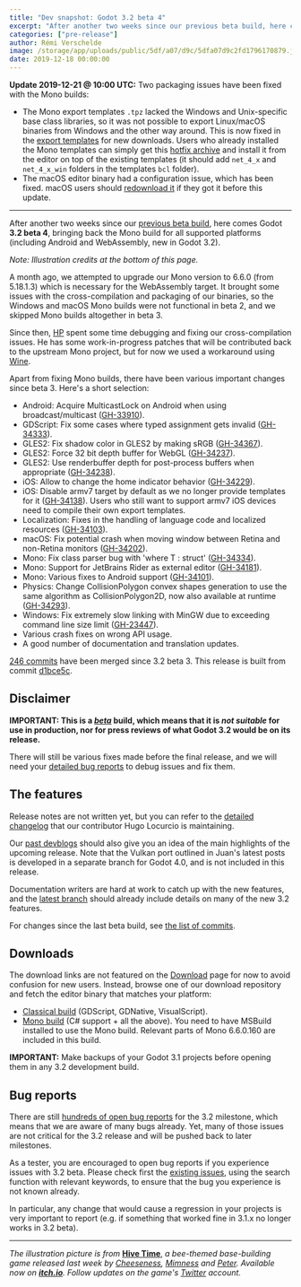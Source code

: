 ```yaml
---
title: "Dev snapshot: Godot 3.2 beta 4"
excerpt: "After another two weeks since our previous beta build, here comes Godot 3.2 beta 4, bringing back the Mono build for all supported platforms (including Android and WebAssembly, new in Godot 3.2)."
categories: ["pre-release"]
author: Rémi Verschelde
image: /storage/app/uploads/public/5df/a07/d9c/5dfa07d9c2fd1796170879.jpg
date: 2019-12-18 00:00:00
---
```


**Update 2019-12-21 @ 10:00 UTC:** Two packaging issues have been fixed with the Mono builds:
- The Mono export templates `.tpz` lacked the Windows and Unix-specific base class libraries, so it was not possible to export Linux/macOS binaries from Windows and the other way around. This is now fixed in the [export templates](https://github.com/godotengine/godot-builds/releases/3.2-beta4/mono/Godot_v3.2-beta4_mono_export_templates.tpz) for new downloads. Users who already installed the Mono templates can simply get this [hotfix archive](https://downloads.tuxfamily.org/godotengine/3.2-beta4/mono-Godot_v3.2-beta4_mono_desktop_bcl_hotfix.tpz) and install it from the editor on top of the existing templates (it should add `net_4_x` and `net_4_x_win` folders in the templates `bcl` folder).
- The macOS editor binary had a configuration issue, which has been fixed. macOS users should [redownload it](https://github.com/godotengine/godot-builds/releases/3.2-beta4/mono-Godot_v3.2-beta4_mono_osx.64.zip) if they got it before this update.

---

After another two weeks since our [previous beta build](/article/dev-snapshot-godot-3-2-beta-3), here comes Godot **3.2 beta 4**, bringing back the Mono build for all supported platforms (including Android and WebAssembly, new in Godot 3.2).

*Note: Illustration credits at the bottom of this page.*

A month ago, we attempted to upgrade our Mono version to 6.6.0 (from 5.18.1.3) which is necessary for the WebAssembly target. It brought some issues with the cross-compilation and packaging of our binaries, so the Windows and macOS Mono builds were not functional in beta 2, and we skipped Mono builds altogether in beta 3.

Since then, [HP](https://github.com/hpvb) spent some time debugging and fixing our cross-compilation issues. He has some work-in-progress patches that will be contributed back to the upstream Mono project, but for now we used a workaround using [Wine](http://www.winehq.org/).

Apart from fixing Mono builds, there have been various important changes since beta 3. Here's a short selection:

- Android: Acquire MulticastLock on Android when using broadcast/multicast ([GH-33910](https://github.com/godotengine/godot/pull/33910)).
- GDScript: Fix some cases where typed assignment gets invalid ([GH-34333](https://github.com/godotengine/godot/pull/34333)).
- GLES2: Fix shadow color in GLES2 by making sRGB ([GH-34367](https://github.com/godotengine/godot/pull/34367)).
- GLES2: Force 32 bit depth buffer for WebGL ([GH-34237](https://github.com/godotengine/godot/pull/34237)).
- GLES2: Use renderbuffer depth for post-process buffers when appropriate ([GH-34238](https://github.com/godotengine/godot/pull/34238)).
- iOS: Allow to change the home indicator behavior ([GH-34229](https://github.com/godotengine/godot/pull/34229)).
- iOS: Disable armv7 target by default as we no longer provide templates for it ([GH-34138](https://github.com/godotengine/godot/pull/34138)). Users who still want to support armv7 iOS devices need to compile their own export templates.
- Localization: Fixes in the handling of language code and localized resources ([GH-34103](https://github.com/godotengine/godot/pull/34103)).
- macOS: Fix potential crash when moving window between Retina and non-Retina monitors ([GH-34202](https://github.com/godotengine/godot/pull/34202)).
- Mono: Fix class parser bug with 'where T : struct' ([GH-34334](https://github.com/godotengine/godot/pull/34334)).
- Mono: Support for JetBrains Rider as external editor ([GH-34181](https://github.com/godotengine/godot/pull/34181)).
- Mono: Various fixes to Android support ([GH-34101](https://github.com/godotengine/godot/pull/34101)).
- Physics: Change CollisionPolygon convex shapes generation to use the same algorithm as CollisionPolygon2D, now also available at runtime ([GH-34293](https://github.com/godotengine/godot/pull/34293)).
- Windows: Fix extremely slow linking with MinGW due to exceeding command line size limit ([GH-23447](https://github.com/godotengine/godot/pull/34227)).
- Various crash fixes on wrong API usage.
- A good number of documentation and translation updates.

[246 commits](https://github.com/godotengine/godot/compare/73fb08289af1260669a3ce118b9866a11c06a0eb...d1bce5c679bd77b50ddae2c3841e5157c6a0b917) have been merged since 3.2 beta 3. This release is built from commit [d1bce5c](https://github.com/godotengine/godot/commit/d1bce5c679bd77b50ddae2c3841e5157c6a0b917).

## Disclaimer

**IMPORTANT: This is a *[beta](https://en.wikipedia.org/wiki/Software_release_life_cycle#Beta)* build, which means that it is *not suitable* for use in production, nor for press reviews of what Godot 3.2 would be on its release.**

There will still be various fixes made before the final release, and we will need your [detailed bug reports](https://github.com/godotengine/godot/issues) to debug issues and fix them.

## The features

Release notes are not written yet, but you can refer to the [detailed changelog](https://gist.github.com/Calinou/49aefe52ce8f67ffa3f743932123d14f) that our contributor Hugo Locurcio is maintaining.

Our [past devblogs](https://godotengine.org/devblog) should also give you an idea of the main highlights of the upcoming release. Note that the Vulkan port outlined in Juan's latest posts is developed in a separate branch for Godot 4.0, and is not included in this release.

Documentation writers are hard at work to catch up with the new features, and the [latest branch](https://docs.godotengine.org/en/latest/) should already include details on many of the new 3.2 features.

For changes since the last beta build, see [the list of commits](https://github.com/godotengine/godot/compare/73fb08289af1260669a3ce118b9866a11c06a0eb...d1bce5c679bd77b50ddae2c3841e5157c6a0b917).

## Downloads

The download links are not featured on the [Download](/download) page for now to avoid confusion for new users. Instead, browse one of our download repository and fetch the editor binary that matches your platform:

- [Classical build](https://github.com/godotengine/godot-builds/releases/3.2-beta4) (GDScript, GDNative, VisualScript).
- [Mono build](https://github.com/godotengine/godot-builds/releases/3.2-beta4) (C# support + all the above). You need to have MSBuild installed to use the Mono build. Relevant parts of Mono 6.6.0.160 are included in this build.

**IMPORTANT:** Make backups of your Godot 3.1 projects before opening them in any 3.2 development build.

## Bug reports

There are still [hundreds of open bug reports](https://github.com/godotengine/godot/issues?utf8=%E2%9C%93&q=is%3Aopen+is%3Aissue+milestone%3A3.2+label%3Abug+) for the 3.2 milestone, which means that we are aware of many bugs already. Yet, many of those issues are not critical for the 3.2 release and will be pushed back to later milestones.

As a tester, you are encouraged to open bug reports if you experience issues with 3.2 beta. Please check first the [existing issues](https://github.com/godotengine/godot/issues), using the search function with relevant keywords, to ensure that the bug you experience is not known already.

In particular, any change that would cause a regression in your projects is very important to report (e.g. if something that worked fine in 3.1.x no longer works in 3.2 beta).

-----

*The illustration picture is from* [**Hive Time**](https://cheeseness.itch.io/hive-time), *a bee-themed base-building game released last week by [Cheeseness](https://twitter.com/ValiantCheese), [Mimness](https://twitter.com/MimLofBees) and [Peter](http://www.kestrelpi.co.uk/). Available now on [**itch.io**](https://cheeseness.itch.io/hive-time). Follow updates on the game's [Twitter](https://twitter.com/hive_time) account.*

